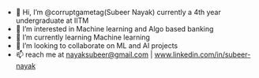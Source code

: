 - 👋 Hi, I’m @corruptgametag(Subeer Nayak) currently a 4th year undergraduate at IITM
- 👀 I’m interested in Machine learning and Algo based banking
- 🌱 I’m currently learning Machine learning
- 💞️ I’m looking to collaborate on ML and AI projects
- 📫 reach me at nayaksubeer@gmail.com | www.linkedin.com/in/subeer-nayak
